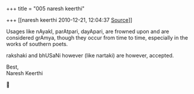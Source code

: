 +++
title = "005 naresh keerthi"

+++
[[naresh keerthi	2010-12-21, 12:04:37 [Source](https://groups.google.com/g/samskrita/c/eNd42yYuGZU)]]



Usages like nAyakI, parAtpari, dayApari, are frowned upon and are considered grAmya, though they occur from time to time, especially in the works of southern poets.  
  
rakshaki and bhUSaNi however (like nartaki) are however, accepted.  
  
Best,  
Naresh Keerthi



